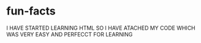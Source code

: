 # fun-facts
I HAVE STARTED LEARNING HTML SO I HAVE ATACHED MY CODE WHICH WAS VERY EASY AND PERFECCT FOR LEARNING
